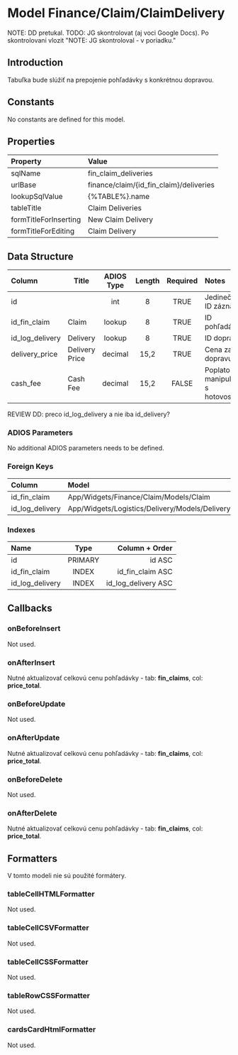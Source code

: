 # Model Finance/Claim/ClaimDelivery

NOTE: DD pretukal.
TODO: JG skontrolovat (aj voci Google Docs). Po skontrolovani vlozit "NOTE: JG skontroloval - v poriadku."

## Introduction

Tabuľka bude slúžiť na prepojenie pohľadávky s konkrétnou dopravou.

## Constants

No constants are defined for this model.

## Properties

| Property              | Value                                   |
| :-------------------- | :-------------------------------------- |
| sqlName               | fin_claim_deliveries                    |
| urlBase               | finance/claim/{id_fin_claim}/deliveries |
| lookupSqlValue        | {%TABLE%}.name                          |
| tableTitle            | Claim Deliveries                        |
| formTitleForInserting | New Claim Delivery                      |
| formTitleForEditing   | Claim Delivery                          |

## Data Structure

| Column          | Title          | ADIOS Type | Length | Required | Notes                                |
| :-------------- | -------------- | :--------: | :----: | :------: | :----------------------------------- |
| id              |                |    int     |   8    |   TRUE   | Jedinečné ID záznamu                 |
| id_fin_claim    | Claim          |   lookup   |   8    |   TRUE   | ID pohľadávky                        |
| id_log_delivery | Delivery       |   lookup   |   8    |   TRUE   | ID dopravy                           |
| delivery_price  | Delivery Price |  decimal   |  15,2  |   TRUE   | Cena za dopravu                      |
| cash_fee        | Cash Fee       |  decimal   |  15,2  |  FALSE   | Poplatok za manipulaciu s hotovostou |

REVIEW DD: preco id_log_delivery a nie iba id_delivery?

### ADIOS Parameters

No additional ADIOS parameters needs to be defined.

### Foreign Keys

| Column          | Model                                          | Relation | OnUpdate | OnDelete |
| :-------------- | :--------------------------------------------- | :------: | -------- | -------- |
| id_fin_claim    | App/Widgets/Finance/Claim/Models/Claim         |   1:N    | Cascade  | Cascade  |
| id_log_delivery | App/Widgets/Logistics/Delivery/Models/Delivery |   1:N    | Cascade  | Restrict |

### Indexes

| Name            |  Type   |      Column + Order |
| :-------------- | :-----: | ------------------: |
| id              | PRIMARY |              id ASC |
| id_fin_claim    |  INDEX  |    id_fin_claim ASC |
| id_log_delivery |  INDEX  | id_log_delivery ASC |

## Callbacks

### onBeforeInsert

Not used.

### onAfterInsert

Nutné aktualizovať celkovú cenu pohľadávky - tab: **fin_claims**, col: **price_total**.

### onBeforeUpdate

Not used.

### onAfterUpdate

Nutné aktualizovať celkovú cenu pohľadávky - tab: **fin_claims**, col: **price_total**.

### onBeforeDelete

Not used.

### onAfterDelete

Nutné aktualizovať celkovú cenu pohľadávky - tab: **fin_claims**, col: **price_total**.

## Formatters

V tomto modeli nie sú použité formátery.

### tableCellHTMLFormatter

Not used.

### tableCellCSVFormatter

Not used.

### tableCellCSSFormatter

Not used.

### tableRowCSSFormatter

Not used.

### cardsCardHtmlFormatter

Not used.
